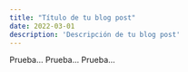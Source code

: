 ```yaml
---
title: "Título de tu blog post"
date: 2022-03-01
description: 'Descripción de tu blog post'
---
```


Prueba...
Prueba...
Prueba...
